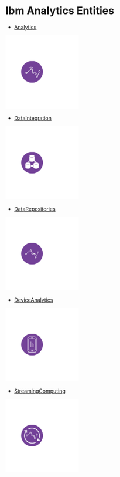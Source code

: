 # Ibm Analytics Entities


- [Analytics](./analytics.md)  
<img src="./analytics.png" width="200"/>

- [DataIntegration](./data-integration.md)  
<img src="./data-integration.png" width="200"/>

- [DataRepositories](./data-repositories.md)  
<img src="./data-repositories.png" width="200"/>

- [DeviceAnalytics](./device-analytics.md)  
<img src="./device-analytics.png" width="200"/>

- [StreamingComputing](./streaming-computing.md)  
<img src="./streaming-computing.png" width="200"/>
